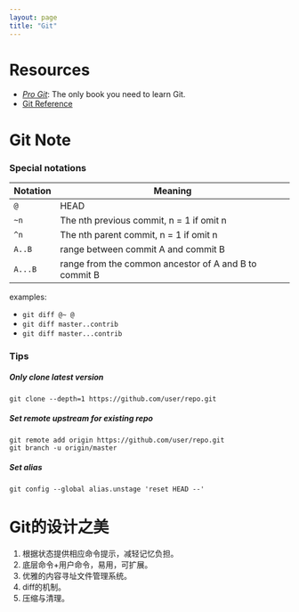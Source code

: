```yaml
---
layout: page
title: "Git"
---
```


# Resources

* *[Pro Git](https://git-scm.com/book)*: The only book you need to learn Git.
* [Git Reference](https://git-scm.com/docs)


# Git Note

### Special notations

| Notation | Meaning |
| --- | --- |
| `@` | HEAD |
| `~n` | The nth previous commit, n = 1 if omit n |
| `^n` | The nth parent commit, n = 1 if omit n |
| `A..B` | range between commit A and commit B |
| `A...B` | range from the common ancestor of A and B to commit B |

examples:
* `git diff @~ @`
* `git diff master..contrib`
* `git diff master...contrib`

### Tips

##### Only clone latest version

```
git clone --depth=1 https://github.com/user/repo.git
```

##### Set remote upstream for existing repo

```
git remote add origin https://github.com/user/repo.git
git branch -u origin/master
```

##### Set alias

```
git config --global alias.unstage 'reset HEAD --'
```


# Git的设计之美

1. 根据状态提供相应命令提示，减轻记忆负担。
2. 底层命令+用户命令，易用，可扩展。
3. 优雅的内容寻址文件管理系统。
4. diff的机制。
5. 压缩与清理。

